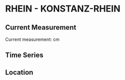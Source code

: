 # RHEIN - KONSTANZ-RHEIN

## Current Measurement

Current measurement: <Value topic="rivers/pegel-online/RHEIN/KONSTANZ-RHEIN/measurementValue"/> cm

## Time Series

<TimeSeries topic="rivers/pegel-online/RHEIN/KONSTANZ-RHEIN/measurementValue" period="week" />

## Location

<WorldMap>
  <Marker lat="47.66788894950556" lon="9.172858423266213" labelTopic="rivers/pegel-online/RHEIN/KONSTANZ-RHEIN" />
</WorldMap>
